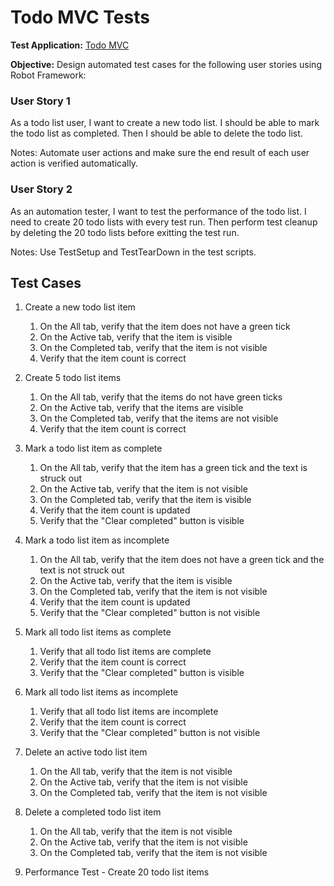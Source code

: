 # Todo MVC Tests

**Test Application:** [Todo MVC](https://todomvc.com/examples/react/#/)

**Objective:** Design automated test cases for the following user stories using Robot Framework:

### User Story 1
As a todo list user, I want to create a new todo list.
I should be able to mark the todo list as completed.
Then I should be able to delete the todo list.

Notes: Automate user actions and make sure the end result of each user action is verified automatically.

### User Story 2
As an automation tester, I want to test the performance of the todo list.
I need to create 20 todo lists with every test run.
Then perform test cleanup by deleting the 20 todo lists before exitting the test run.

Notes: Use TestSetup and TestTearDown in the test scripts.

## Test Cases
1. Create a new todo list item
    1. On the All tab, verify that the item does not have a green tick
    2. On the Active tab, verify that the item is visible
    3. On the Completed tab, verify that the item is not visible
    4. Verify that the item count is correct

2. Create 5 todo list items
    1. On the All tab, verify that the items do not have green ticks
    2. On the Active tab, verify that the items are visible
    3. On the Completed tab, verify that the items are not visible
    4. Verify that the item count is correct

3. Mark a todo list item as complete
    1. On the All tab, verify that the item has a green tick and the text is struck out
    2. On the Active tab, verify that the item is not visible
    3. On the Completed tab, verify that the item is visible
    4. Verify that the item count is updated
    5. Verify that the "Clear completed" button is visible

4. Mark a todo list item as incomplete
    1. On the All tab, verify that the item does not have a green tick and the text is not struck out
    2. On the Active tab, verify that the item is visible
    3. On the Completed tab, verify that the item is not visible
    4. Verify that the item count is updated
    5. Verify that the "Clear completed" button is not visible

5. Mark all todo list items as complete
    1. Verify that all todo list items are complete
    2. Verify that the item count is correct
    3. Verify that the "Clear completed" button is visible

6. Mark all todo list items as incomplete
    1. Verify that all todo list items are incomplete
    2. Verify that the item count is correct
    3. Verify that the "Clear completed" button is not visible

7. Delete an active todo list item
    1. On the All tab, verify that the item is not visible
    2. On the Active tab, verify that the item is not visible
    3. On the Completed tab, verify that the item is not visible

8. Delete a completed todo list item
    1. On the All tab, verify that the item is not visible
    2. On the Active tab, verify that the item is not visible
    3. On the Completed tab, verify that the item is not visible
    
9. Performance Test - Create 20 todo list items